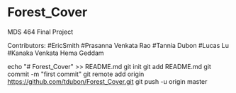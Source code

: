 # Forest_Cover
MDS 464 Final Project

Contributors:
#EricSmith
#Prasanna Venkata Rao
#Tannia Dubon
#Lucas Lu
#Kanaka Venkata Hema Geddam


echo "# Forest_Cover" >> README.md
git init
git add README.md
git commit -m "first commit"
git remote add origin https://github.com/tdubon/Forest_Cover.git
git push -u origin master

